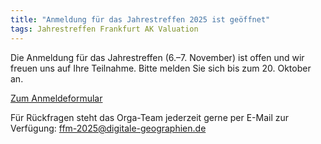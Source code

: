 ```yaml
---
title: "Anmeldung für das Jahrestreffen 2025 ist geöffnet"
tags: Jahrestreffen Frankfurt AK Valuation
---
```


Die Anmeldung für das Jahrestreffen (6.–7. November) ist offen und wir freuen uns auf Ihre Teilnahme. Bitte melden Sie sich bis zum 20. Oktober an.

[Zum Anmeldeformular](/ffm-2025-register)

Für Rückfragen steht das Orga-Team jederzeit gerne per E-Mail zur Verfügung: <ffm-2025@digitale-geographien.de>
